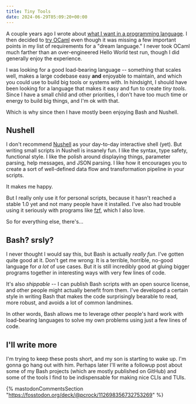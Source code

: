 ```yaml
---
title: Tiny Tools
date: 2024-06-29T05:09:20+00:00
---
```


A couple years ago I wrote about [what I want in a programming language](/notes/2022/12/17/dream-programming-language/).
I then decided to [try OCaml](/notes/2022/12/27/trying-ocaml/) even though it was missing a few
important points in my list of requirements for a "dream language." I never took OCaml much farther
than an over-engineered Hello World test run, though I did generally enjoy the experience.

I was looking for a good load-bearing language -- something that scales well, makes a large codebase
easy **and** enjoyable to maintain, and which you could use to build big tools or systems with. In
hindsight, I should have been looking for a language that makes it easy and fun to create _tiny
tools_. Since I have a small child and other priorities, I don't have too much time or energy to
build big things, and I'm ok with that.

Which is why since then I have mostly been enjoying Bash and Nushell.

## Nushell

I don't recommend [Nushell](https://www.nushell.sh/) as your day-to-day interactive shell (yet). But
writing small scripts in Nushell is insanely fun. I like the syntax, type safety, functional style.
I like the polish around displaying things, parameter parsing, help messages, and JSON parsing. I
like how it encourages you to create a sort of well-defined data flow and transformation pipeline in
your scripts.

It makes me happy.

But I really only use it for personal scripts, because it hasn't reached a stable 1.0 yet and not
many people have it installed. I've also had trouble using it seriously with programs like
[fzf](https://github.com/junegunn/fzf), which I also love.

So for everything else, there's...

## Bash? srsly?

I never thought I would say this, but Bash is actually _really fun_. I've gotten quite good at it.
Don't get me wrong: It is a terrible, horrible, no-good language for _a lot_ of use cases. But it
is still incredibly good at gluing bigger programs together in interesting ways with very few lines
of code.

It's also _shippable_ -- I can publish Bash scripts with an open source license, and other people
might actually benefit from them. I've developed a certain style in writing Bash that makes the
code surprisingly bearable to read, more robust, and avoids a lot of common landmines.

In other words, Bash allows me to leverage other people's hard work with load-bearing languages to
solve my own problems using just a few lines of code.

## I'll write more

I'm trying to keep these posts short, and my son is starting to wake up. I'm gonna go hang out with
him. Perhaps later I'll write a followup post about some of my Bash projects (which are mostly
published on GitHub) and some of the tools I find to be indispensable for making nice CLIs and
TUIs.

{% mastodonCommentsSection "<https://fosstodon.org/deck/@pcrock/112698356732753269>" %}
